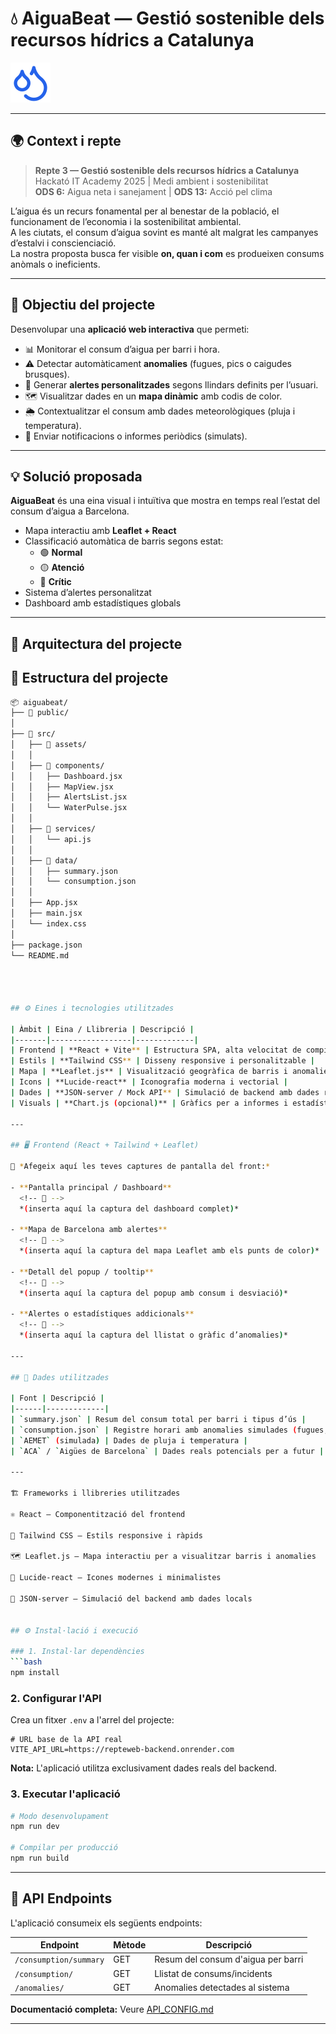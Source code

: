 # 💧 AiguaBeat — Gestió sostenible dels recursos hídrics a Catalunya

![Logo del projecte](./src/assets/logo.png)

---

## 🌍 Context i repte

> **Repte 3 — Gestió sostenible dels recursos hídrics a Catalunya**  
> Hackató IT Academy 2025 | Medi ambient i sostenibilitat  
> **ODS 6:** Aigua neta i sanejament | **ODS 13:** Acció pel clima

L’aigua és un recurs fonamental per al benestar de la població, el funcionament de l’economia i la sostenibilitat ambiental.  
A les ciutats, el consum d’aigua sovint es manté alt malgrat les campanyes d’estalvi i conscienciació.  
La nostra proposta busca fer visible **on, quan i com** es produeixen consums anòmals o ineficients.

---

## 🚀 Objectiu del projecte

Desenvolupar una **aplicació web interactiva** que permeti:

- 📊 Monitorar el consum d’aigua per barri i hora.
- ⚠️ Detectar automàticament **anomalies** (fugues, pics o caigudes brusques).
- 💬 Generar **alertes personalitzades** segons llindars definits per l’usuari.
- 🗺️ Visualitzar dades en un **mapa dinàmic** amb codis de color.
- 🌦️ Contextualitzar el consum amb dades meteorològiques (pluja i temperatura).
- 📧 Enviar notificacions o informes periòdics (simulats).

---

## 💡 Solució proposada

**AiguaBeat** és una eina visual i intuïtiva que mostra en temps real l’estat del consum d’aigua a Barcelona.

- Mapa interactiu amb **Leaflet + React**
- Classificació automàtica de barris segons estat:
  - 🟢 **Normal**
  - 🟡 **Atenció**
  - 🔴 **Crític**
- Sistema d’alertes personalitzat
- Dashboard amb estadístiques globals

---

## 🧭 Arquitectura del projecte


## 📁 Estructura del projecte

```bash
📦 aiguabeat/
├── 📁 public/                     
│
├── 📁 src/                        
│   ├── 📁 assets/                             
│   │
│   ├── 📁 components/             
│   │   ├── Dashboard.jsx         
│   │   ├── MapView.jsx           
│   │   ├── AlertsList.jsx         
│   │   └── WaterPulse.jsx         
│   │
│   ├── 📁 services/               
│   │   └── api.js                
│   │
│   ├── 📁 data/                   
│   │   ├── summary.json           
│   │   └── consumption.json       
│   │
│   ├── App.jsx                    
│   ├── main.jsx                   
│   └── index.css                  
│
├── package.json                  
└── README.md                     




## ⚙️ Eines i tecnologies utilitzades

| Àmbit | Eina / Llibreria | Descripció |
|-------|------------------|-------------|
| Frontend | **React + Vite** | Estructura SPA, alta velocitat de compilació |
| Estils | **Tailwind CSS** | Disseny responsive i personalitzable |
| Mapa | **Leaflet.js** | Visualització geogràfica de barris i anomalies |
| Icons | **Lucide-react** | Iconografia moderna i vectorial |
| Dades | **JSON-server / Mock API** | Simulació de backend amb dades reals o falses |
| Visuals | **Chart.js (opcional)** | Gràfics per a informes i estadístiques |

---

## 🖥️ Frontend (React + Tailwind + Leaflet)

📸 *Afegeix aquí les teves captures de pantalla del front:*

- **Pantalla principal / Dashboard**
  <!-- 📸 -->  
  *(inserta aquí la captura del dashboard complet)*

- **Mapa de Barcelona amb alertes**
  <!-- 📸 -->  
  *(inserta aquí la captura del mapa Leaflet amb els punts de color)*

- **Detall del popup / tooltip**
  <!-- 📸 -->  
  *(inserta aquí la captura del popup amb consum i desviació)*

- **Alertes o estadístiques addicionals**
  <!-- 📸 -->  
  *(inserta aquí la captura del llistat o gràfic d’anomalies)*

---

## 🧮 Dades utilitzades

| Font | Descripció |
|------|-------------|
| `summary.json` | Resum del consum total per barri i tipus d’ús |
| `consumption.json` | Registre horari amb anomalies simulades (fugues, pics, etc.) |
| `AEMET` (simulada) | Dades de pluja i temperatura |
| `ACA` / `Aigües de Barcelona` | Dades reals potencials per a futur |

---

🏗️ Frameworks i llibreries utilitzades

⚛️ React — Componentització del frontend

💨 Tailwind CSS — Estils responsive i ràpids

🗺️ Leaflet.js — Mapa interactiu per a visualitzar barris i anomalies

🧩 Lucide-react — Icones modernes i minimalistes

💾 JSON-server — Simulació del backend amb dades locals


## ⚙️ Instal·lació i execució

### 1. Instal·lar dependències
```bash
npm install
```

### 2. Configurar l'API

Crea un fitxer `.env` a l'arrel del projecte:

```env
# URL base de la API real
VITE_API_URL=https://repteweb-backend.onrender.com
```

**Nota:** L'aplicació utilitza exclusivament dades reals del backend.

### 3. Executar l'aplicació

```bash
# Modo desenvolupament
npm run dev

# Compilar per producció
npm run build
```

---

## 🔌 API Endpoints

L'aplicació consumeix els següents endpoints:

| Endpoint | Mètode | Descripció |
|----------|--------|------------|
| `/consumption/summary` | GET | Resum del consum d'aigua per barri |
| `/consumption/` | GET | Llistat de consums/incidents |
| `/anomalies/` | GET | Anomalies detectades al sistema |

**Documentació completa:** Veure [API_CONFIG.md](./API_CONFIG.md)

---
